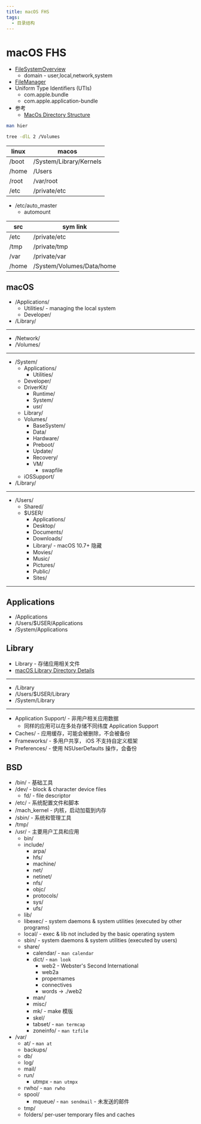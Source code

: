 ```yaml
---
title: macOS FHS
tags:
  - 目录结构
---
```


# macOS FHS

- [FileSystemOverview](https://developer.apple.com/library/archive/documentation/FileManagement/Conceptual/FileSystemProgrammingGuide/FileSystemOverview/FileSystemOverview.html)
  - domain - user,local,network,system
- [FileManager](https://developer.apple.com/documentation/foundation/filemanager)
- Uniform Type Identifiers (UTIs)
  - com.apple.bundle
  - com.apple.application-bundle
- 参考
  - [MacOs Directory Structure](https://difyel.com/apple/macos/macos-directory-structure/)

```bash
man hier

tree -dlL 2 /Volumes
```

| linux | macos                   |
| ----- | ----------------------- |
| /boot | /System/Library/Kernels |
| /home | /Users                  |
| /root | /var/root               |
| /etc  | /private/etc            |

- /etc/auto_master
  - automount

| src   | sym link                  |
| ----- | ------------------------- |
| /etc  | /private/etc              |
| /tmp  | /private/tmp              |
| /var  | /private/var              |
| /home | /System/Volumes/Data/home |

## macOS

- /Applications/
  - Utilities/ - managing the local system
  - Developer/
- /Library/

---

- /Network/
- /Volumes/

---

- /System/
  - Applications/
    - Utilities/
  - Developer/
  - DriverKit/
    - Runtime/
    - System/
    - usr/
  - Library/
  - Volumes/
    - BaseSystem/
    - Data/
    - Hardware/
    - Preboot/
    - Update/
    - Recovery/
    - VM/
      - swapfile
  - iOSSupport/
- /Library/

---

- /Users/
  - Shared/
  - $USER/
    - Applications/
    - Desktop/
    - Documents/
    - Downloads/
    - Library/ - macOS 10.7+ 隐藏
    - Movies/
    - Music/
    - Pictures/
    - Public/
    - Sites/

---

## Applications

- /Applications
- /Users/$USER/Applications
- /System/Applications

## Library

- Library - 存储应用相关文件
- [macOS Library Directory Details](https://developer.apple.com/library/archive/documentation/FileManagement/Conceptual/FileSystemProgrammingGuide/MacOSXDirectories/MacOSXDirectories.html)

---

- /Library
- /Users/$USER/Library
- /System/Library

---

- Application Support/ - 非用户相关应用数据
  - 同样的应用可以在多处存储不同纬度 Application Support
- Caches/ - 应用缓存，可能会被删除，不会被备份
- Frameworks/ - 多用户共享， iOS 不支持自定义框架
- Preferences/ - 使用 NSUserDefaults 操作，会备份

## BSD

- /bin/ - 基础工具
- /dev/ - block & character device files
  - fd/ - file descriptor
- /etc/ - 系统配置文件和脚本
- /mach_kernel - 内核，启动加载到内存
- /sbin/ - 系统和管理工具
- /tmp/
- /usr/ - 主要用户工具和应用
  - bin/
  - include/
    - arpa/
    - hfs/
    - machine/
    - net/
    - netinet/
    - nfs/
    - objc/
    - protocols/
    - sys/
    - ufs/
  - lib/
  - libexec/ - system daemons & system utilities (executed by other programs)
  - local/ - exec & lib not included by the basic operating system
  - sbin/ - system daemons & system utilities (executed by users)
  - share/
    - calendar/ - `man calendar`
    - dict/ - `man look`
      - web2 - Webster's Second International
      - web2a
      - propernames
      - connectives
      - words -> ./web2
    - man/
    - misc/
    - mk/ - make 模版
    - skel/
    - tabset/ - `man termcap`
    - zoneinfo/ - `man tzfile`
- /var/
  - at/ - `man at`
  - backups/
  - db/
  - log/
  - mail/
  - run/
    - utmpx - `man utmpx`
  - rwho/ - `man rwho`
  - spool/
    - mqueue/ - `man sendmail` - 未发送的邮件
  - tmp/
  - folders/
    per-user temporary files and caches
